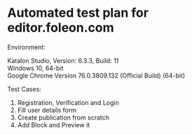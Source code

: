 # Automated test plan for editor.foleon.com

Environment:  
  
Katalon Studio, Version: 6.3.3, Build: 11  
Windows 10, 64-bit  
Google Chrome Version 76.0.3809.132 (Official Build) (64-bit)  
  
Test Cases:  
  
1. Registration, Verification and Login  
2. Fill user details form  
3. Create publication from scratch  
4. Add Block and Preview it  
